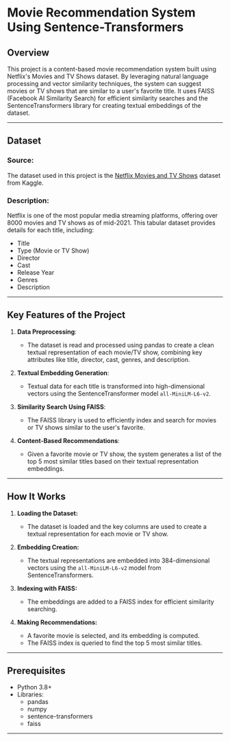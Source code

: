 # Movie Recommendation System Using Sentence-Transformers

## Overview
This project is a content-based movie recommendation system built using Netflix's Movies and TV Shows dataset. By leveraging natural language processing and vector similarity techniques, the system can suggest movies or TV shows that are similar to a user's favorite title. It uses FAISS (Facebook AI Similarity Search) for efficient similarity searches and the SentenceTransformers library for creating textual embeddings of the dataset.

---

## Dataset

### Source:
The dataset used in this project is the [Netflix Movies and TV Shows](https://www.kaggle.com/datasets/shivamb/netflix-shows) dataset from Kaggle.

### Description:
Netflix is one of the most popular media streaming platforms, offering over 8000 movies and TV shows as of mid-2021. This tabular dataset provides details for each title, including:
- Title
- Type (Movie or TV Show)
- Director
- Cast
- Release Year
- Genres
- Description

---

## Key Features of the Project
1. **Data Preprocessing**:
   - The dataset is read and processed using pandas to create a clean textual representation of each movie/TV show, combining key attributes like title, director, cast, genres, and description.

2. **Textual Embedding Generation**:
   - Textual data for each title is transformed into high-dimensional vectors using the SentenceTransformer model `all-MiniLM-L6-v2`.

3. **Similarity Search Using FAISS**:
   - The FAISS library is used to efficiently index and search for movies or TV shows similar to the user's favorite.

4. **Content-Based Recommendations**:
   - Given a favorite movie or TV show, the system generates a list of the top 5 most similar titles based on their textual representation embeddings.

---

## How It Works

1. **Loading the Dataset:**
   - The dataset is loaded and the key columns are used to create a textual representation for each movie or TV show.

2. **Embedding Creation:**
   - The textual representations are embedded into 384-dimensional vectors using the `all-MiniLM-L6-v2` model from SentenceTransformers.

3. **Indexing with FAISS:**
   - The embeddings are added to a FAISS index for efficient similarity searching.

4. **Making Recommendations:**
   - A favorite movie is selected, and its embedding is computed.
   - The FAISS index is queried to find the top 5 most similar titles.

---

## Prerequisites
- Python 3.8+
- Libraries:
  - pandas
  - numpy
  - sentence-transformers
  - faiss

---

